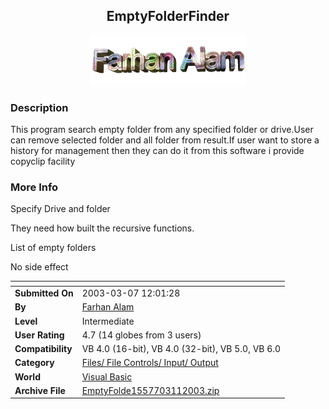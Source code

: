 ﻿<div align="center">

## EmptyFolderFinder

<img src="PIC2003311119348660.gif">
</div>

### Description

This program search empty folder from any specified folder or drive.User can remove selected folder and all folder from result.If user want to store a history for management then they can do it from this software i provide copyclip facility
 
### More Info
 
Specify Drive and folder

They need how built the recursive functions.

List of empty folders

No side effect


<span>             |<span>
---                |---
**Submitted On**   |2003-03-07 12:01:28
**By**             |[Farhan Alam](https://github.com/Planet-Source-Code/PSCIndex/blob/master/ByAuthor/farhan-alam.md)
**Level**          |Intermediate
**User Rating**    |4.7 (14 globes from 3 users)
**Compatibility**  |VB 4\.0 \(16\-bit\), VB 4\.0 \(32\-bit\), VB 5\.0, VB 6\.0
**Category**       |[Files/ File Controls/ Input/ Output](https://github.com/Planet-Source-Code/PSCIndex/blob/master/ByCategory/files-file-controls-input-output__1-3.md)
**World**          |[Visual Basic](https://github.com/Planet-Source-Code/PSCIndex/blob/master/ByWorld/visual-basic.md)
**Archive File**   |[EmptyFolde1557703112003\.zip](https://github.com/Planet-Source-Code/farhan-alam-emptyfolderfinder__1-43918/archive/master.zip)








